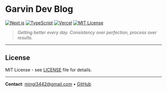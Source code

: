 # Garvin Dev Blog

[![Next.js](https://img.shields.io/badge/Next.js-black?style=flat-square&logo=next.js)](https://nextjs.org/)
[![TypeScript](https://img.shields.io/badge/TypeScript-blue?style=flat-square&logo=typescript)](https://www.typescriptlang.org/)
[![Vercel](https://img.shields.io/badge/Deployed%20on-Vercel-000000?style=flat-square&logo=vercel)](https://vercel.com/)
[![MIT License](https://img.shields.io/badge/License-MIT-green?style=flat-square)](LICENSE)

> _Getting better every day. Consistency over perfection, process over results._

---

## License

MIT License - see [LICENSE](LICENSE) file for details.

---

**Contact**: [mingi3442@gmail.com](mailto:mingi3442@gmail.com) • [GitHub](https://github.com/lapidix)
